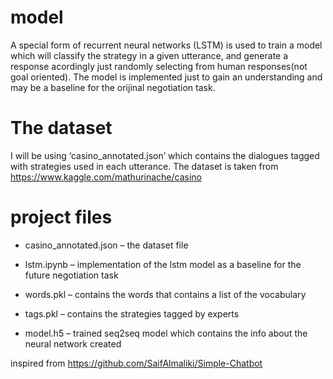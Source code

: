 # model
 A special form of recurrent neural networks (LSTM) is used to train a model which will classify the strategy in a given utterance, and generate a response acordingly just randomly selecting from human responses(not goal oriented). The model is implemented just  to gain an understanding and may be a baseline for the orijinal negotiation task.

 
# The dataset 
I will be using ‘casino_annotated.json’ which contains the dialogues tagged with strategies used in each utterance. The dataset is taken from https://www.kaggle.com/mathurinache/casino 


# project files

- casino_annotated.json – the dataset file

- lstm.ipynb – implementation of the lstm model as a baseline for the future negotiation task

- words.pkl – contains the words that contains a list of the vocabulary

- tags.pkl – contains the strategies tagged by experts

- model.h5 – trained seq2seq model which contains the info about the neural network created


inspired from https://github.com/SaifAlmaliki/Simple-Chatbot